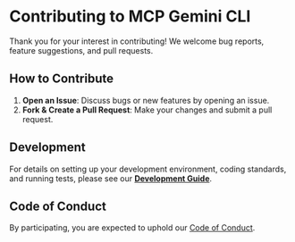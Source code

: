 # Contributing to MCP Gemini CLI

Thank you for your interest in contributing! We welcome bug reports, feature suggestions, and pull requests.

## How to Contribute

1.  **Open an Issue**: Discuss bugs or new features by opening an issue.
2.  **Fork & Create a Pull Request**: Make your changes and submit a pull request.

## Development

For details on setting up your development environment, coding standards, and running tests, please see our [**Development Guide**](./docs/DEVELOPMENT.md).

## Code of Conduct

By participating, you are expected to uphold our [Code of Conduct](./CODE_OF_CONDUCT.md).